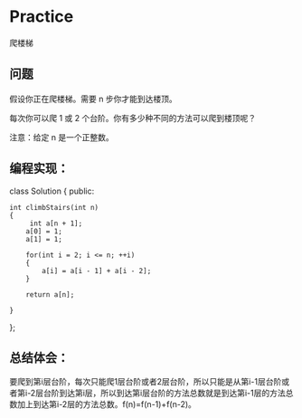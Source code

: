 # Practice
爬楼梯
## 问题
#### 
假设你正在爬楼梯。需要 n 步你才能到达楼顶。

每次你可以爬 1 或 2 个台阶。你有多少种不同的方法可以爬到楼顶呢？

注意：给定 n 是一个正整数。
## 编程实现：
class Solution {
public:

    int climbStairs(int n) 
    {
         int a[n + 1];  
        a[0] = 1;  
        a[1] = 1;  
  
        for(int i = 2; i <= n; ++i)  
        {  
            a[i] = a[i - 1] + a[i - 2];  
        }  
  
        return a[n];  
        
    }
};
## 总结体会：
要爬到第i层台阶，每次只能爬1层台阶或者2层台阶，所以只能是从第i-1层台阶或者第i-2层台阶到达第i层，所以到达第i层台阶的方法总数就是到达第i-1层的方法总数加上到达第i-2层的方法总数。f(n)=f(n-1)+f(n-2)。